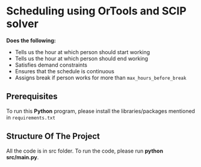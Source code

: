 # Scheduling using OrTools and SCIP solver


**Does the following:**

- Tells us the hour at which person should start working
- Tells us the hour at which person should end working
- Satisfies demand constraints 
- Ensures that the schedule is continuous
- Assigns break if person works for more than `max_hours_before_break`



## Prerequisites


To run this **Python** program, please install the libraries/packages mentioned in `requirements.txt`


## Structure Of The Project

All the code is in src folder.
To run the code, please run **python src/main.py**.

